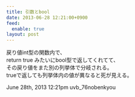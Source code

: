 ```yaml
---
title: 引数とbool
date: 2013-06-28 12:21:00+0900
feed:
  enable: true
layout: post
---
```

<p>      戻り値int型の関数内で、<br>      return true みたいにbool型で返してくれてて、<br>      その戻り値をまた別の列挙体で分岐される。<br>      trueで返しても列挙体内の値が異なると死が見える。    </p>    <div id="footer">      <span id="timestamp"> June 28th, 2013 12:21pm </span>      <span class="tag">uvb_76nobenkyou</span>    </div>
